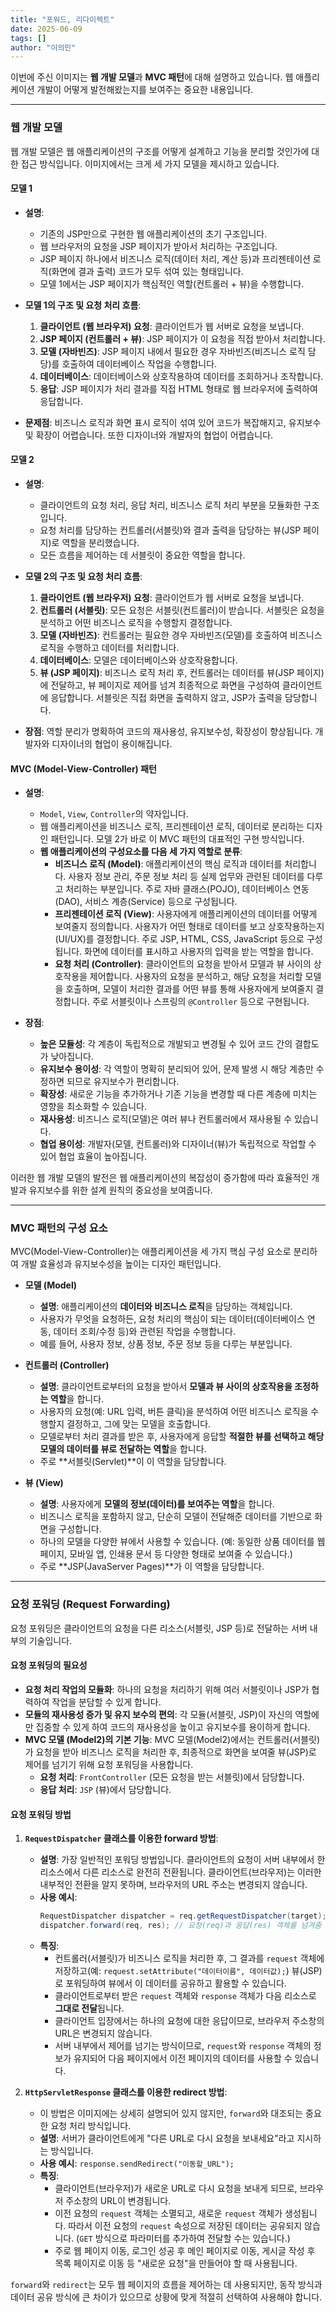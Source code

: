 ```yaml
---
title: "포워드, 리다이렉트"
date: 2025-06-09
tags: []
author: "이의민"
---
```


이번에 주신 이미지는 **웹 개발 모델**과 **MVC 패턴**에 대해 설명하고 있습니다. 웹 애플리케이션 개발이 어떻게 발전해왔는지를 보여주는 중요한 내용입니다.

---

### **웹 개발 모델**

웹 개발 모델은 웹 애플리케이션의 구조를 어떻게 설계하고 기능을 분리할 것인가에 대한 접근 방식입니다. 이미지에서는 크게 세 가지 모델을 제시하고 있습니다.

#### **모델 1**

* **설명**:
    * 기존의 JSP만으로 구현한 웹 애플리케이션의 초기 구조입니다.
    * 웹 브라우저의 요청을 JSP 페이지가 받아서 처리하는 구조입니다.
    * JSP 페이지 하나에서 비즈니스 로직(데이터 처리, 계산 등)과 프리젠테이션 로직(화면에 결과 출력) 코드가 모두 섞여 있는 형태입니다.
    * 모델 1에서는 JSP 페이지가 핵심적인 역할(컨트롤러 + 뷰)을 수행합니다.

* **모델 1의 구조 및 요청 처리 흐름**:
    1.  **클라이언트 (웹 브라우저) 요청**: 클라이언트가 웹 서버로 요청을 보냅니다.
    2.  **JSP 페이지 (컨트롤러 + 뷰)**: JSP 페이지가 이 요청을 직접 받아서 처리합니다.
    3.  **모델 (자바빈즈)**: JSP 페이지 내에서 필요한 경우 자바빈즈(비즈니스 로직 담당)를 호출하여 데이터베이스 작업을 수행합니다.
    4.  **데이터베이스**: 데이터베이스와 상호작용하여 데이터를 조회하거나 조작합니다.
    5.  **응답**: JSP 페이지가 처리 결과를 직접 HTML 형태로 웹 브라우저에 출력하여 응답합니다.

* **문제점**: 비즈니스 로직과 화면 표시 로직이 섞여 있어 코드가 복잡해지고, 유지보수 및 확장이 어렵습니다. 또한 디자이너와 개발자의 협업이 어렵습니다.

#### **모델 2**

* **설명**:
    * 클라이언트의 요청 처리, 응답 처리, 비즈니스 로직 처리 부분을 모듈화한 구조입니다.
    * 요청 처리를 담당하는 컨트롤러(서블릿)와 결과 출력을 담당하는 뷰(JSP 페이지)로 역할을 분리했습니다.
    * 모든 흐름을 제어하는 데 서블릿이 중요한 역할을 합니다.

* **모델 2의 구조 및 요청 처리 흐름**:
    1.  **클라이언트 (웹 브라우저) 요청**: 클라이언트가 웹 서버로 요청을 보냅니다.
    2.  **컨트롤러 (서블릿)**: 모든 요청은 서블릿(컨트롤러)이 받습니다. 서블릿은 요청을 분석하고 어떤 비즈니스 로직을 수행할지 결정합니다.
    3.  **모델 (자바빈즈)**: 컨트롤러는 필요한 경우 자바빈즈(모델)를 호출하여 비즈니스 로직을 수행하고 데이터를 처리합니다.
    4.  **데이터베이스**: 모델은 데이터베이스와 상호작용합니다.
    5.  **뷰 (JSP 페이지)**: 비즈니스 로직 처리 후, 컨트롤러는 데이터를 뷰(JSP 페이지)에 전달하고, 뷰 페이지로 제어를 넘겨 최종적으로 화면을 구성하여 클라이언트에 응답합니다. 서블릿은 직접 화면을 출력하지 않고, JSP가 출력을 담당합니다.

* **장점**: 역할 분리가 명확하여 코드의 재사용성, 유지보수성, 확장성이 향상됩니다. 개발자와 디자이너의 협업이 용이해집니다.

#### **MVC (Model-View-Controller) 패턴**

* **설명**:
    * `Model`, `View`, `Controller`의 약자입니다.
    * 웹 애플리케이션을 비즈니스 로직, 프리젠테이션 로직, 데이터로 분리하는 디자인 패턴입니다. 모델 2가 바로 이 MVC 패턴의 대표적인 구현 방식입니다.
    * **웹 애플리케이션의 구성요소를 다음 세 가지 역할로 분류**:
        * **비즈니스 로직 (Model)**: 애플리케이션의 핵심 로직과 데이터를 처리합니다. 사용자 정보 관리, 주문 정보 처리 등 실제 업무와 관련된 데이터를 다루고 처리하는 부분입니다. 주로 자바 클래스(POJO), 데이터베이스 연동(DAO), 서비스 계층(Service) 등으로 구성됩니다.
        * **프리젠테이션 로직 (View)**: 사용자에게 애플리케이션의 데이터를 어떻게 보여줄지 정의합니다. 사용자가 어떤 형태로 데이터를 보고 상호작용하는지(UI/UX)를 결정합니다. 주로 JSP, HTML, CSS, JavaScript 등으로 구성됩니다. 화면에 데이터를 표시하고 사용자의 입력을 받는 역할을 합니다.
        * **요청 처리 (Controller)**: 클라이언트의 요청을 받아서 모델과 뷰 사이의 상호작용을 제어합니다. 사용자의 요청을 분석하고, 해당 요청을 처리할 모델을 호출하며, 모델이 처리한 결과를 어떤 뷰를 통해 사용자에게 보여줄지 결정합니다. 주로 서블릿이나 스프링의 `@Controller` 등으로 구현됩니다.

* **장점**:
    * **높은 모듈성**: 각 계층이 독립적으로 개발되고 변경될 수 있어 코드 간의 결합도가 낮아집니다.
    * **유지보수 용이성**: 각 역할이 명확히 분리되어 있어, 문제 발생 시 해당 계층만 수정하면 되므로 유지보수가 편리합니다.
    * **확장성**: 새로운 기능을 추가하거나 기존 기능을 변경할 때 다른 계층에 미치는 영향을 최소화할 수 있습니다.
    * **재사용성**: 비즈니스 로직(모델)은 여러 뷰나 컨트롤러에서 재사용될 수 있습니다.
    * **협업 용이성**: 개발자(모델, 컨트롤러)와 디자이너(뷰)가 독립적으로 작업할 수 있어 협업 효율이 높아집니다.

이러한 웹 개발 모델의 발전은 웹 애플리케이션의 복잡성이 증가함에 따라 효율적인 개발과 유지보수를 위한 설계 원칙의 중요성을 보여줍니다.

---

### **MVC 패턴의 구성 요소**

MVC(Model-View-Controller)는 애플리케이션을 세 가지 핵심 구성 요소로 분리하여 개발 효율성과 유지보수성을 높이는 디자인 패턴입니다.

* **모델 (Model)**
    * **설명**: 애플리케이션의 **데이터와 비즈니스 로직**을 담당하는 객체입니다.
    * 사용자가 무엇을 요청하든, 요청 처리의 핵심이 되는 데이터(데이터베이스 연동, 데이터 조회/수정 등)와 관련된 작업을 수행합니다.
    * 예를 들어, 사용자 정보, 상품 정보, 주문 정보 등을 다루는 부분입니다.

* **컨트롤러 (Controller)**
    * **설명**: 클라이언트로부터의 요청을 받아서 **모델과 뷰 사이의 상호작용을 조정하는 역할**을 합니다.
    * 사용자의 요청(예: URL 입력, 버튼 클릭)을 분석하여 어떤 비즈니스 로직을 수행할지 결정하고, 그에 맞는 모델을 호출합니다.
    * 모델로부터 처리 결과를 받은 후, 사용자에게 응답할 **적절한 뷰를 선택하고 해당 모델의 데이터를 뷰로 전달하는 역할**을 합니다.
    * 주로 **서블릿(Servlet)**이 이 역할을 담당합니다.

* **뷰 (View)**
    * **설명**: 사용자에게 **모델의 정보(데이터)를 보여주는 역할**을 합니다.
    * 비즈니스 로직을 포함하지 않고, 단순히 모델이 전달해준 데이터를 기반으로 화면을 구성합니다.
    * 하나의 모델을 다양한 뷰에서 사용할 수 있습니다. (예: 동일한 상품 데이터를 웹 페이지, 모바일 앱, 인쇄용 문서 등 다양한 형태로 보여줄 수 있습니다.)
    * 주로 **JSP(JavaServer Pages)**가 이 역할을 담당합니다.

---

### **요청 포워딩 (Request Forwarding)**

요청 포워딩은 클라이언트의 요청을 다른 리소스(서블릿, JSP 등)로 전달하는 서버 내부의 기술입니다.

#### **요청 포워딩의 필요성**

* **요청 처리 작업의 모듈화**: 하나의 요청을 처리하기 위해 여러 서블릿이나 JSP가 협력하여 작업을 분담할 수 있게 합니다.
* **모듈의 재사용성 증가 및 유지 보수의 편의**: 각 모듈(서블릿, JSP)이 자신의 역할에만 집중할 수 있게 하여 코드의 재사용성을 높이고 유지보수를 용이하게 합니다.
* **MVC 모델 (Model2)의 기본 기능**: MVC 모델(Model2)에서는 컨트롤러(서블릿)가 요청을 받아 비즈니스 로직을 처리한 후, 최종적으로 화면을 보여줄 뷰(JSP)로 제어를 넘기기 위해 요청 포워딩을 사용합니다.
    * **요청 처리**: `FrontController` (모든 요청을 받는 서블릿)에서 담당합니다.
    * **응답 처리**: `JSP` (뷰)에서 담당합니다.

#### **요청 포워딩 방법**

1.  **`RequestDispatcher` 클래스를 이용한 forward 방법**:
    * **설명**: 가장 일반적인 포워딩 방법입니다. 클라이언트의 요청이 서버 내부에서 한 리소스에서 다른 리소스로 완전히 전환됩니다. 클라이언트(브라우저)는 이러한 내부적인 전환을 알지 못하며, 브라우저의 URL 주소는 변경되지 않습니다.
    * **사용 예시**:
        ```java
        RequestDispatcher dispatcher = req.getRequestDispatcher(target); // target은 이동할 JSP/서블릿 경로
        dispatcher.forward(req, res); // 요청(req)과 응답(res) 객체를 넘겨줌
        ```
    * **특징**:
        * 컨트롤러(서블릿)가 비즈니스 로직을 처리한 후, 그 결과를 `request` 객체에 저장하고(예: `request.setAttribute("데이터이름", 데이터값);`) 뷰(JSP)로 포워딩하여 뷰에서 이 데이터를 공유하고 활용할 수 있습니다.
        * 클라이언트로부터 받은 `request` 객체와 `response` 객체가 다음 리소스로 **그대로 전달**됩니다.
        * 클라이언트 입장에서는 하나의 요청에 대한 응답이므로, 브라우저 주소창의 URL은 변경되지 않습니다.
        * 서버 내부에서 제어를 넘기는 방식이므로, `request`와 `response` 객체의 정보가 유지되어 다음 페이지에서 이전 페이지의 데이터를 사용할 수 있습니다.

2.  **`HttpServletResponse` 클래스를 이용한 redirect 방법**:
    * 이 방법은 이미지에는 상세히 설명되어 있지 않지만, `forward`와 대조되는 중요한 요청 처리 방식입니다.
    * **설명**: 서버가 클라이언트에게 "다른 URL로 다시 요청을 보내세요"라고 지시하는 방식입니다.
    * **사용 예시**: `response.sendRedirect("이동할_URL");`
    * **특징**:
        * 클라이언트(브라우저)가 새로운 URL로 다시 요청을 보내게 되므로, 브라우저 주소창의 URL이 변경됩니다.
        * 이전 요청의 `request` 객체는 소멸되고, 새로운 `request` 객체가 생성됩니다. 따라서 이전 요청의 `request` 속성으로 저장된 데이터는 공유되지 않습니다. (`GET` 방식으로 파라미터를 추가하여 전달할 수는 있습니다.)
        * 주로 웹 페이지 이동, 로그인 성공 후 메인 페이지로 이동, 게시글 작성 후 목록 페이지로 이동 등 "새로운 요청"을 만들어야 할 때 사용됩니다.

`forward`와 `redirect`는 모두 웹 페이지의 흐름을 제어하는 데 사용되지만, 동작 방식과 데이터 공유 방식에 큰 차이가 있으므로 상황에 맞게 적절히 선택하여 사용해야 합니다.
